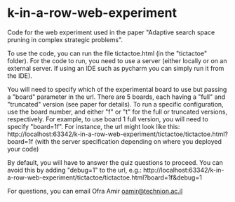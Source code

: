 # k-in-a-row-web-experiment

Code for the web experiment used in the paper "Adaptive search space pruning in complex
strategic problems".

To use the code, you can run the file tictactoe.html (in the "tictactoe" folder). 
For the code to run, you need to use a server (either locally or on an external server. If using an IDE such as pycharm you can simply run it from the IDE).

You will need to specify which of the experimental board to use but passing a "board" parameter in the url.
There are 5 boards, each having a "full" and "truncated" version (see paper for details). 
To run a specific configuration, use the board number, and either "f" or "t" for the full or truncated versions, respectively.
For example, to use board 1 full version, you will need to specify "board=1f". 
For instance, the url might look like this:
http://localhost:63342/k-in-a-row-web-experiment/tictactoe/tictactoe.html?board=1f
(with the server specification depending on where you deployed your code)

By default, you will have to answer the quiz questions to proceed. You can avoid this by adding "debug=1" to the url, e.g.:
http://localhost:63342/k-in-a-row-web-experiment/tictactoe/tictactoe.html?board=1f&debug=1

For questions, you can email Ofra Amir <oamir@technion.ac.il>
